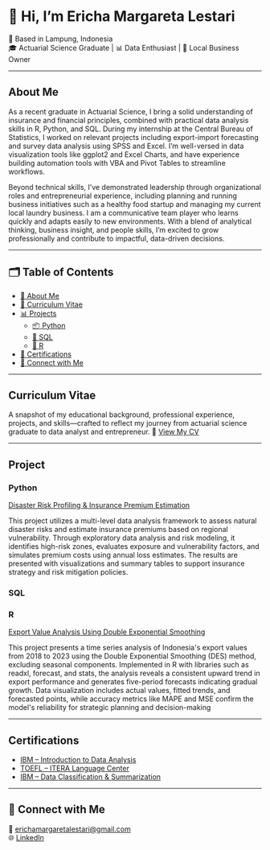 # 👋 Hi, I’m Ericha Margareta Lestari

📍 Based in Lampung, Indonesia  
🎓 Actuarial Science Graduate | 📊 Data Enthusiast | 🧼 Local Business Owner  

---

## About Me

As a recent graduate in Actuarial Science, I bring a solid understanding of insurance and financial principles, combined with practical data analysis skills in R, Python, and SQL. During my internship at the Central Bureau of Statistics, I worked on relevant projects including export-import forecasting and survey data analysis using SPSS and Excel. I’m well-versed in data visualization tools like ggplot2 and Excel Charts, and have experience building automation tools with VBA and Pivot Tables to streamline workflows.

Beyond technical skills, I’ve demonstrated leadership through organizational roles and entrepreneurial experience, including planning and running business initiatives such as a healthy food startup and managing my current local laundry business. I am a communicative team player who learns quickly and adapts easily to new environments. With a blend of analytical thinking, business insight, and people skills, I’m excited to grow professionally and contribute to impactful, data-driven decisions.

---
## 🗂️ Table of Contents

- [📌 About Me](#about-me)
- [💼 Curriculum Vitae](Curriculum_Vitae)
- [📊 Projects](#projects)
  - [📦 Python](#export-import-forecasting)
  - [🥗 SQL](#healthy-food-business-initiative)
  - [🧼 R](#local-laundry-business)
- [📜 Certifications](#certifications)
- [🤝 Connect with Me](#connect-with-me)

---
## Curriculum Vitae 

A snapshot of my educational background, professional experience, projects, and skills—crafted to reflect my journey from actuarial science graduate to data analyst and entrepreneur.
📎 [View My CV](https://drive.google.com/file/d/10xDoUPy78sYDoBU5PD_qcEZKam6-irZ-/view?usp=drivesdk)

---
## Project 

### Python 
[Disaster Risk Profiling & Insurance Premium Estimation](https://github.com/erichalestari/global-risk-metrics/blob/main/Risk_Profiling_and_Insurance_Premium_Estimation.ipynb)

This project utilizes a multi-level data analysis framework to assess natural disaster risks and estimate insurance premiums based on regional vulnerability. Through exploratory data analysis and risk modeling, it identifies high-risk zones, evaluates exposure and vulnerability factors, and simulates premium costs using annual loss estimates. The results are presented with visualizations and summary tables to support insurance strategy and risk mitigation policies.

### SQL 


### R 

[Export Value Analysis Using Double Exponential Smoothing](https://github.com/erichalestari/portofolio-ericha/blob/main/exponential-smothing-inflasi.pdf)

This project presents a time series analysis of Indonesia's export values from 2018 to 2023 using the Double Exponential Smoothing (DES) method, excluding seasonal components. Implemented in R with libraries such as readxl, forecast, and stats, the analysis reveals a consistent upward trend in export performance and generates five-period forecasts indicating gradual growth. Data visualization includes actual values, fitted trends, and forecasted points, while accuracy metrics like MAPE and MSE confirm the model's reliability for strategic planning and decision-making


---
## Certifications

- [IBM – Introduction to Data Analysis](https://coursera.org/verify/OEPNCS41KIDL)  
- [TOEFL – ITERA Language Center](https://drive.google.com/file/d/12h5fApL3PW1gVkvkn3CfU8pISbgzTYg2/view?usp=sharing)  
- [IBM – Data Classification & Summarization](https://www.credly.com/badges/e849f03f-f5aa-433-996d-8c2dd242dad1/public_url)

---

## 🤝 Connect with Me

📧 erichamargaretalestari@gmail.com  
🌐 [LinkedIn](https://www.linkedin.com/in/erichalestari)
